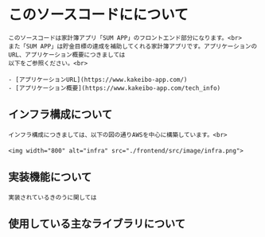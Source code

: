 # このソースコードにについて
    このソースコードは家計簿アプリ「SUM APP」のフロントエンド部分になります。<br>
    また「SUM APP」は貯金目標の達成を補助してくれる家計簿アプリです。アプリケーションのURL、アプリケーション概要につきましては
    以下をご参照ください。<br>

    - [アプリケーションURL](https://www.kakeibo-app.com/)
    - [アプリケーション概要](https://www.kakeibo-app.com/tech_info)

## インフラ構成について
    インフラ構成につきましては、以下の図の通りAWSを中心に構築しています。<br>

    <img width="800" alt="infra" src="./frontend/src/image/infra.png">

## 実装機能について
    実装されているきのうに関しては

## 使用している主なライブラリについて